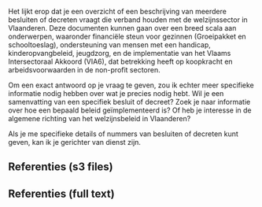 Het lijkt erop dat je een overzicht of een beschrijving van meerdere besluiten of decreten vraagt die verband houden met de welzijnssector in Vlaanderen. Deze documenten kunnen gaan over een breed scala aan onderwerpen, waaronder financiële steun voor gezinnen (Groeipakket en schooltoeslag), ondersteuning van mensen met een handicap, kinderopvangbeleid, jeugdzorg, en de implementatie van het Vlaams Intersectoraal Akkoord (VIA6), dat betrekking heeft op koopkracht en arbeidsvoorwaarden in de non-profit sectoren.

Om een exact antwoord op je vraag te geven, zou ik echter meer specifieke informatie nodig hebben over wat je precies nodig hebt. Wil je een samenvatting van een specifiek besluit of decreet? Zoek je naar informatie over hoe een bepaald beleid geïmplementeerd is? Of heb je interesse in de algemene richting van het welzijnsbeleid in Vlaanderen?

Als je me specifieke details of nummers van besluiten of decreten kunt geven, kan ik je gerichter van dienst zijn.

## Referenties (s3 files)



## Referenties (full text)

